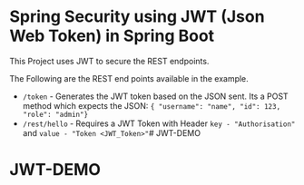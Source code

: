 # Spring Security using JWT (Json Web Token) in Spring Boot

This Project uses JWT to secure the REST endpoints.

The Following are the REST end points available in the example.
- `/token` - Generates the JWT token based on the JSON sent. Its a POST method which expects the JSON: `{ "username": "name", "id": 123, "role": "admin"}` 
- `/rest/hello` - Requires a JWT Token with Header `key - "Authorisation"` and `value - "Token <JWT_Token>"`# JWT-DEMO
# JWT-DEMO
